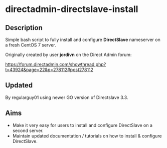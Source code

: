 # directadmin-directslave-install

## Description

Simple bash script to fully install and configure **DirectSlave** nameserver on a fresh CentOS 7 server.

Originally created by user **jordivn** on the Direct Admin forum: 

https://forum.directadmin.com/showthread.php?t=43924&page=22&p=278112#post278112

## Updated
By regularguy01 using newer GO version of Directslave 3.3.  

## Aims

* Make it very easy for users to install and configure DirectSlave on a second server.
* Maintain updated documentation / tutorials on how to install & configure DirectSlave.
